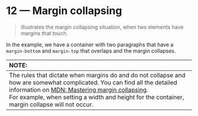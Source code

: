 # 12 &mdash; Margin collapsing
> illustrates the margin collapsing situation, when two elements have margins that touch.

In the example, we have a container with two paragraphs that have a `margin-bottom` and `margin-top` that overlaps and the margin collapses.

| NOTE: |
| :---- |
| The rules that dictate when margins do and do not collapse and how are somewhat complicated. You can find all the detailed information on [MDN: Mastering margin collapsing](https://developer.mozilla.org/en-US/docs/Web/CSS/CSS_Box_Model/Mastering_margin_collapsing).<br>For example, when setting a width and height for the container, margin collapse will not occur. |